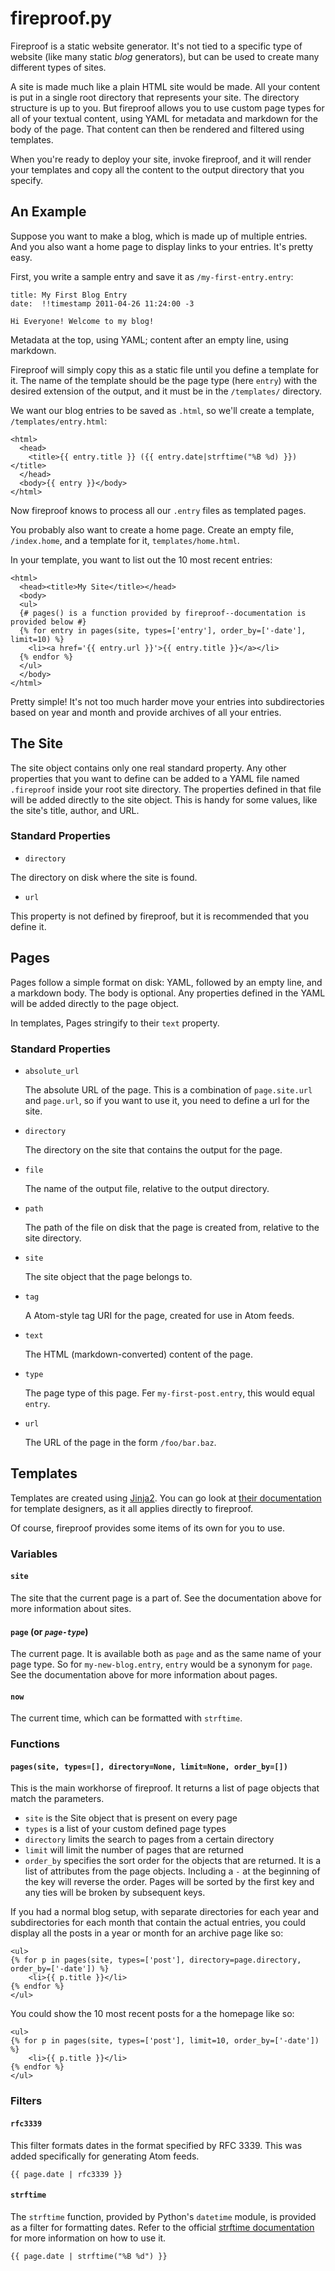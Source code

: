 
# fireproof.py

Fireproof is a static website generator. It's not tied to a specific type of
website (like many static *blog* generators), but can be used to create many
different types of sites.

A site is made much like a plain HTML site would be made. All your content is
put in a single root directory that represents your site. The directory
structure is up to you. But fireproof allows you to use custom page types for
all of your textual content, using YAML for metadata and markdown for the body
of the page. That content can then be rendered and filtered using templates.

When you're ready to deploy your site, invoke fireproof, and it will render your
templates and copy all the content to the output directory that you specify.

## An Example

Suppose you want to make a blog, which is made up of multiple entries. And you
also want a home page to display links to your entries. It's pretty easy.

First, you write a sample entry and save it as `/my-first-entry.entry`:

    title: My First Blog Entry
    date:  !!timestamp 2011-04-26 11:24:00 -3
    
    Hi Everyone! Welcome to my blog!

Metadata at the top, using YAML; content after an empty line, using markdown.

Fireproof will simply copy this as a static file until you define a template
for it. The name of the template should be the page type (here `entry`) with the
desired extension of the output, and it must be in the `/templates/` directory.

We want our blog entries to be saved as `.html`, so we'll create a template,
`/templates/entry.html`:

    <html>
      <head>
        <title>{{ entry.title }} ({{ entry.date|strftime("%B %d) }})</title>
      </head>
      <body>{{ entry }}</body>
    </html>

Now fireproof knows to process all our `.entry` files as templated pages.

You probably also want to create a home page. Create an empty file,
`/index.home`, and a template for it, `templates/home.html`.

In your template, you want to list out the 10 most recent entries:

    <html>
      <head><title>My Site</title></head>
      <body>
      <ul>
      {# pages() is a function provided by fireproof--documentation is provided below #}
      {% for entry in pages(site, types=['entry'], order_by=['-date'], limit=10) %}
        <li><a href='{{ entry.url }}'>{{ entry.title }}</a></li>
      {% endfor %}
      </ul>
      </body>
    </html>

Pretty simple! It's not too much harder move your entries into subdirectories
based on year and month and provide archives of all your entries.

## The Site

The site object contains only one real standard property. Any other properties
that you want to define can be added to a YAML file named `.fireproof` inside
your root site directory. The properties defined in that file will be added
directly to the site object. This is handy for some values, like the site's
title, author, and URL.

### Standard Properties

  * `directory`
  
  The directory on disk where the site is found.
  
  * `url`
  
  This property is not defined by fireproof, but it is recommended that you
  define it.

## Pages

Pages follow a simple format on disk: YAML, followed by an empty line, and
a markdown body. The body is optional. Any properties defined in the YAML will
be added directly to the page object.

In templates, Pages stringify to their `text` property.

### Standard Properties 

  * `absolute_url`
  
    The absolute URL of the page. This is a combination of `page.site.url` and
    `page.url`, so if you want to use it, you need to define a url for the site.
  
  * `directory`
  
    The directory on the site that contains the output for the page.
  
  * `file`
  
    The name of the output file, relative to the output directory.
  
  * `path`
  
    The path of the file on disk that the page is created from, relative to the
    site directory.
  
  * `site`
  
    The site object that the page belongs to.
  
  * `tag`
  
    A Atom-style tag URI for the page, created for use in Atom feeds.
  
  * `text`
  
    The HTML (markdown-converted) content of the page.
  
  * `type`
  
    The page type of this page. Fer `my-first-post.entry`, this would equal
    `entry`.
  
  * `url`
  
    The URL of the page in the form `/foo/bar.baz`.

## Templates

Templates are created using [Jinja2][]. You can go look at
[their documentation][] for template designers, as it all applies directly to
fireproof.

[Jinja2]: http://jinja.pocoo.org/
[their documentation]: http://jinja.pocoo.org/docs/templates/

Of course, fireproof provides some items of its own for you to use.

### Variables

#### `site`

The site that the current page is a part of. See the documentation above for
more information about sites.
 
#### `page` (or *`page-type`*)

The current page. It is available both as `page` and as the same name of your
page type. So for `my-new-blog.entry`, `entry` would be a synonym for `page`.
See the documentation above for more information about pages.

#### `now`

The current time, which can be formatted with `strftime`.

### Functions

#### `pages(site, types=[], directory=None, limit=None, order_by=[])`
   
This is the main workhorse of fireproof. It returns a list of page objects that
match the parameters.

  * `site` is the Site object that is present on every page
  * `types` is a list of your custom defined page types
  * `directory` limits the search to pages from a certain directory
  * `limit` will limit the number of pages that are returned
  * `order_by` specifies the sort order for the objects that are returned. It is
    a list of attributes from the page objects. Including a `-` at the beginning
    of the key will reverse the order. Pages will be sorted by the first key and
    any ties will be broken by subsequent keys.

If you had a normal blog setup, with separate directories for each year and
subdirectories for each month that contain the actual entries, you could display
all the posts in a year or month for an archive page like so:

    <ul>
    {% for p in pages(site, types=['post'], directory=page.directory, order_by=['-date']) %}
        <li>{{ p.title }}</li>
    {% endfor %}
    </ul>

You could show the 10 most recent posts for a the homepage like so:

    <ul>
    {% for p in pages(site, types=['post'], limit=10, order_by=['-date']) %}
        <li>{{ p.title }}</li>
    {% endfor %}
    </ul>

### Filters

#### `rfc3339`

This filter formats dates in the format specified by RFC 3339. This was added
specifically for generating Atom feeds.

    {{ page.date | rfc3339 }}

#### `strftime`

The `strftime` function, provided by Python's `datetime` module, is provided as
a filter for formatting dates. Refer to the official [strftime documentation][]
for more information on how to use it.

[strftime documentation]: http://docs.python.org/library/datetime.html#strftime-and-strptime-behavior

    {{ page.date | strftime("%B %d") }}
